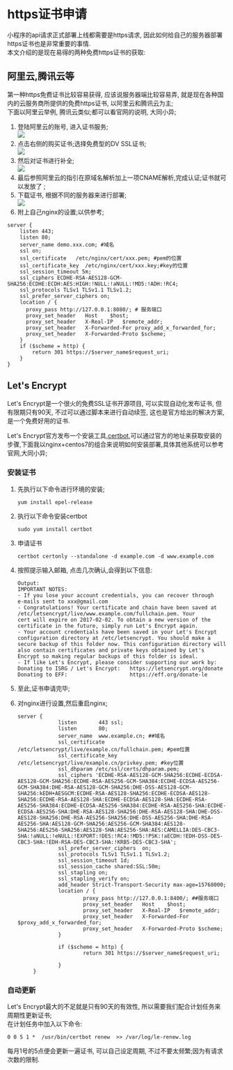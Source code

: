 # https证书申请

小程序的api请求正式部署上线都需要是https请求, 因此如何给自己的服务器部署https证书也是非常重要的事情.  
本文介绍的是现在易得的两种免费https证书的获取:

## 阿里云,腾讯云等

第一种https免费证书比较容易获得, 应该说服务器端比较容易弄, 就是现在各种国内的云服务商所提供的免费https证书, 以阿里云和腾讯云为主;  
下面以阿里云举例, 腾讯云类似;都可以看官网的说明, 大同小异;  
1. 登陆阿里云的账号, 进入证书服务;  
![](http://omwycd607.bkt.clouddn.com/17-4-9/92345068-file_1491733095779_357f.png)  
2. 点击右侧的购买证书;选择免费型的DV SSL证书;  
![](http://omwycd607.bkt.clouddn.com/17-4-9/22394895-file_1491733185721_11303.png)  
3. 然后对证书进行补全;  
![](http://omwycd607.bkt.clouddn.com/17-4-9/65891661-file_1491733270480_740f.png)  
4. 最后参照阿里云的指引在原域名解析加上一项CNAME解析,完成认证;证书就可以发放了 ;  
5. 下载证书, 根据不同的服务器来进行部署;  
![](http://omwycd607.bkt.clouddn.com/17-4-9/6871841-file_1491733529771_1996.png)  
6. 附上自己nginx的设置;以供参考;

```
server {
    listen 443;
    listen 80;
    server_name demo.xxx.com; #域名
    ssl on;
    ssl_certificate   /etc/nginx/cert/xxx.pem; #pem的位置
    ssl_certificate_key  /etc/nginx/cert/xxx.key;#key的位置
    ssl_session_timeout 5m;
    ssl_ciphers ECDHE-RSA-AES128-GCM-SHA256:ECDHE:ECDH:AES:HIGH:!NULL:!aNULL:!MD5:!ADH:!RC4;
    ssl_protocols TLSv1 TLSv1.1 TLSv1.2;
    ssl_prefer_server_ciphers on;
    location / {
      proxy_pass http://127.0.0.1:8080/; # 服务端口
      proxy_set_header   Host    $host;
      proxy_set_header   X-Real-IP   $remote_addr;
      proxy_set_header   X-Forwarded-For proxy_add_x_forwarded_for;
      proxy_set_header   X-Forwarded-Proto $scheme;
    }
    if ($scheme = http) {
        return 301 https://$server_name$request_uri;
    }
}
```

## Let's Encrypt

Let's Encrypt是一个很火的免费SSL证书开源项目, 可以实现自动化发布证书, 但有限期只有90天, 不过可以通过脚本来进行自动续签, 这也是官方给出的解决方案, 是一个免费好用的证书.

Let's Encrypt官方发布一个安装工具,[certbot](https://certbot.eff.org),可以通过官方的地址来获取安装的步骤,下面我以nginx+centos7的组合来说明如何安装部署,具体其他系统可以参考官网,大同小异;

### 安装证书

1. 先执行以下命令进行环境的安装;
   ```
   yum install epel-release
   ```
2. 执行以下命令安装certbot
   ```
   sudo yum install certbot
   ```
3. 申请证书
   ```
   certbot certonly --standalone -d example.com -d www.example.com
   ```
4. 按照提示输入邮箱, 点击几次确认,会得到以下信息:
   ```
   Output:
   IMPORTANT NOTES:
   - If you lose your account credentials, you can recover through
   e-mails sent to xxx@gmail.com
   - Congratulations! Your certificate and chain have been saved at
   /etc/letsencrypt/live/www.example.com/fullchain.pem. Your
   cert will expire on 2017-02-02. To obtain a new version of the
   certificate in the future, simply run Let's Encrypt again.
   - Your account credentials have been saved in your Let's Encrypt
   configuration directory at /etc/letsencrypt. You should make a
   secure backup of this folder now. This configuration directory will
   also contain certificates and private keys obtained by Let's
   Encrypt so making regular backups of this folder is ideal.
   - If like Let's Encrypt, please consider supporting our work by:
   Donating to ISRG / Let's Encrypt:   https://letsencrypt.org/donate
   Donating to EFF:                    https://eff.org/donate-le
   ```
5. 至此,证书申请完毕;
6. 对nginx进行设置,然后重启nginx;

   ```
   server {
                listen       443 ssl;
                listen       80;
                server_name  www.example.cn; ##域名
                ssl_certificate /etc/letsencrypt/live/example.cn/fullchain.pem; #pem位置
                ssl_certificate_key /etc/letsencrypt/live/example.cn/privkey.pem; #key位置
                ssl_dhparam /etc/ssl/certs/dhparam.pem;
                ssl_ciphers 'ECDHE-RSA-AES128-GCM-SHA256:ECDHE-ECDSA-AES128-GCM-SHA256:ECDHE-RSA-AES256-GCM-SHA384:ECDHE-ECDSA-AES256-GCM-SHA384:DHE-RSA-AES128-GCM-SHA256:DHE-DSS-AES128-GCM-SHA256:kEDH+AESGCM:ECDHE-RSA-AES128-SHA256:ECDHE-ECDSA-AES128-SHA256:ECDHE-RSA-AES128-SHA:ECDHE-ECDSA-AES128-SHA:ECDHE-RSA-AES256-SHA384:ECDHE-ECDSA-AES256-SHA384:ECDHE-RSA-AES256-SHA:ECDHE-ECDSA-AES256-SHA:DHE-RSA-AES128-SHA256:DHE-RSA-AES128-SHA:DHE-DSS-AES128-SHA256:DHE-RSA-AES256-SHA256:DHE-DSS-AES256-SHA:DHE-RSA-AES256-SHA:AES128-GCM-SHA256:AES256-GCM-SHA384:AES128-SHA256:AES256-SHA256:AES128-SHA:AES256-SHA:AES:CAMELLIA:DES-CBC3-SHA:!aNULL:!eNULL:!EXPORT:!DES:!RC4:!MD5:!PSK:!aECDH:!EDH-DSS-DES-CBC3-SHA:!EDH-RSA-DES-CBC3-SHA:!KRB5-DES-CBC3-SHA';
                ssl_prefer_server_ciphers  on;
                ssl_protocols TLSv1 TLSv1.1 TLSv1.2;
                ssl_session_timeout 1d;
                ssl_session_cache shared:SSL:50m;
                ssl_stapling on;
                ssl_stapling_verify on;
                add_header Strict-Transport-Security max-age=15768000;
                location / {
                        proxy_pass http://127.0.0.1:8400/; ##服务端口
                        proxy_set_header   Host    $host;
                        proxy_set_header   X-Real-IP   $remote_addr;
                        proxy_set_header   X-Forwarded-For $proxy_add_x_forwarded_for;
                        proxy_set_header   X-Forwarded-Proto $scheme;
                }

                if ($scheme = http) {
                        return 301 https://$server_name$request_uri;

                }
        }
   ```

### 自动更新

Let's Encrypt最大的不足就是只有90天的有效性, 所以需要我们配合计划任务来周期性更新证书;  
在计划任务中加入以下命令:

```
0 0 5 1 *  /usr/bin/certbot renew  >> /var/log/le-renew.log
```

每月1号的5点便会更新一遍证书, 可以自己设定周期, 不过不要太频繁;因为有请求次数的限制.

